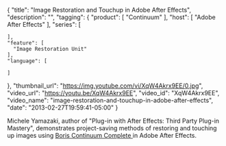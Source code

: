 {
  "title": "Image Restoration and Touchup in Adobe After Effects",
  "description": "",
  "tagging": {
    "product": [
      "Continuum"
    ],
    "host": [
      "Adobe After Effects"
    ],
    "series": [

    ],
    "feature": [
      "Image Restoration Unit"
    ],
    "language": [

    ]
  },
  "thumbnail_url": "https://img.youtube.com/vi/XqW4Akrx9EE/0.jpg",
  "video_url": "https://youtu.be/XqW4Akrx9EE",
  "video_id": "XqW4Akrx9EE",
  "video_name": "image-restoration-and-touchup-in-adobe-after-effects",
  "date": "2013-02-27T19:59:41-05:00"
}

Michele Yamazaki, author of "Plug-in with After Effects: Third Party Plug-in Mastery", demonstrates project-saving methods of restoring and touching up images using [ Boris Continuum Complete ](/products/continuum-complete/?host=adobeHost) in Adobe After Effects.


